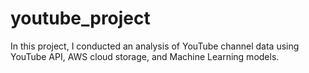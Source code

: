 # youtube_project
In this project, I conducted an analysis of YouTube channel data using YouTube API, AWS cloud storage, and Machine Learning models.
